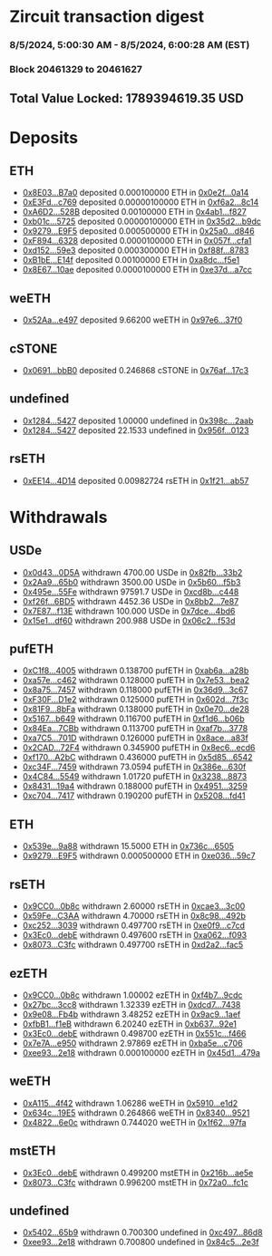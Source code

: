 # Zircuit transaction digest
### 8/5/2024, 5:00:30 AM - 8/5/2024, 6:00:28 AM (EST)
### Block 20461329 to 20461627

## Total Value Locked: 1789394619.35 USD

# Deposits
## ETH
- [0x8E03...B7a0](https://etherscan.io/address/0x8E03f233AcF8196C339e6290f13a9a8e4A51B7a0) deposited 0.000100000 ETH in [0x0e2f...0a14](https://etherscan.io/tx/0x8E03f233AcF8196C339e6290f13a9a8e4A51B7a0)
- [0xE3Fd...c769](https://etherscan.io/address/0xE3FdFd7f18bdedD2feb508770e3535E0F3f5c769) deposited 0.00000100000 ETH in [0xf6a2...8c14](https://etherscan.io/tx/0xE3FdFd7f18bdedD2feb508770e3535E0F3f5c769)
- [0xA6D2...528B](https://etherscan.io/address/0xA6D2884A9714E584211D8e5a928Ed6362EDa528B) deposited 0.00100000 ETH in [0x4ab1...f827](https://etherscan.io/tx/0xA6D2884A9714E584211D8e5a928Ed6362EDa528B)
- [0xb01c...5725](https://etherscan.io/address/0xb01c6EFf741249f5d75bD69A3de727b53AF75725) deposited 0.00000100000 ETH in [0x35d2...b9dc](https://etherscan.io/tx/0xb01c6EFf741249f5d75bD69A3de727b53AF75725)
- [0x9279...E9F5](https://etherscan.io/address/0x927923102E5119Bb0dF6FBb8fCa9E4Fafc6FE9F5) deposited 0.000500000 ETH in [0x25a0...d846](https://etherscan.io/tx/0x927923102E5119Bb0dF6FBb8fCa9E4Fafc6FE9F5)
- [0xF894...6328](https://etherscan.io/address/0xF894BB96Bdb9dcBBaB03d1C1456f54861ECE6328) deposited 0.0000100000 ETH in [0x057f...cfa1](https://etherscan.io/tx/0xF894BB96Bdb9dcBBaB03d1C1456f54861ECE6328)
- [0xd152...59e3](https://etherscan.io/address/0xd152926BEEFd40cAef59040A2144980e481A59e3) deposited 0.000300000 ETH in [0xf88f...8783](https://etherscan.io/tx/0xd152926BEEFd40cAef59040A2144980e481A59e3)
- [0xB1bE...E14f](https://etherscan.io/address/0xB1bEA90CF6EDC9ad6F7449E22A74E3F19229E14f) deposited 0.00100000 ETH in [0xa8dc...f5e1](https://etherscan.io/tx/0xB1bEA90CF6EDC9ad6F7449E22A74E3F19229E14f)
- [0x8E67...10ae](https://etherscan.io/address/0x8E67c59D566e10Ff7357cb2c8f4211d2179710ae) deposited 0.0000100000 ETH in [0xe37d...a7cc](https://etherscan.io/tx/0x8E67c59D566e10Ff7357cb2c8f4211d2179710ae)
## weETH
- [0x52Aa...e497](https://etherscan.io/address/0x52Aa899454998Be5b000Ad077a46Bbe360F4e497) deposited 9.66200 weETH in [0x97e6...37f0](https://etherscan.io/tx/0x52Aa899454998Be5b000Ad077a46Bbe360F4e497)
## cSTONE
- [0x0691...bbB0](https://etherscan.io/address/0x0691621185e76f11cfd5A49f01e7b4ab7C78bbB0) deposited 0.246868 cSTONE in [0x76af...17c3](https://etherscan.io/tx/0x0691621185e76f11cfd5A49f01e7b4ab7C78bbB0)
## undefined
- [0x1284...5427](https://etherscan.io/address/0x128464ad70CDc5B739518028ee9b181aeb7B5427) deposited 1.00000 undefined in [0x398c...2aab](https://etherscan.io/tx/0x128464ad70CDc5B739518028ee9b181aeb7B5427)
- [0x1284...5427](https://etherscan.io/address/0x128464ad70CDc5B739518028ee9b181aeb7B5427) deposited 22.1533 undefined in [0x956f...0123](https://etherscan.io/tx/0x128464ad70CDc5B739518028ee9b181aeb7B5427)
## rsETH
- [0xEE14...4D14](https://etherscan.io/address/0xEE1408B3eF325633933B44c0de0Bd050C44a4D14) deposited 0.00982724 rsETH in [0x1f21...ab57](https://etherscan.io/tx/0xEE1408B3eF325633933B44c0de0Bd050C44a4D14)
# Withdrawals
## USDe
- [0x0d43...0D5A](https://etherscan.io/address/0x0d4319520f605A1cE7d5e52DB7cFC73CF6730D5A) withdrawn 4700.00 USDe in [0x82fb...33b2](https://etherscan.io/tx/0x0d4319520f605A1cE7d5e52DB7cFC73CF6730D5A)
- [0x2Aa9...65b0](https://etherscan.io/address/0x2Aa9cD429CfC917854a8C7aD3C23ED7B6B9f65b0) withdrawn 3500.00 USDe in [0x5b60...f5b3](https://etherscan.io/tx/0x2Aa9cD429CfC917854a8C7aD3C23ED7B6B9f65b0)
- [0x495e...55Fe](https://etherscan.io/address/0x495eEA99b0815a90914cA6c44956edcb2d5055Fe) withdrawn 97591.7 USDe in [0xcd8b...c448](https://etherscan.io/tx/0x495eEA99b0815a90914cA6c44956edcb2d5055Fe)
- [0xf26f...6BD5](https://etherscan.io/address/0xf26fe671E80A99f52A4a999e3Ebb339A995F6BD5) withdrawn 4452.36 USDe in [0x8bb2...7e87](https://etherscan.io/tx/0xf26fe671E80A99f52A4a999e3Ebb339A995F6BD5)
- [0x7E87...f13E](https://etherscan.io/address/0x7E87029010927b303e51939185D45c195568f13E) withdrawn 100.000 USDe in [0x7dce...4bd6](https://etherscan.io/tx/0x7E87029010927b303e51939185D45c195568f13E)
- [0x15e1...df60](https://etherscan.io/address/0x15e1110A020FB6133025EfC537294E8E9C98df60) withdrawn 200.988 USDe in [0x06c2...f53d](https://etherscan.io/tx/0x15e1110A020FB6133025EfC537294E8E9C98df60)
## pufETH
- [0xC1f8...4005](https://etherscan.io/address/0xC1f866A8A8D3D16Ef5f4bba734D0411930d64005) withdrawn 0.138700 pufETH in [0xab6a...a28b](https://etherscan.io/tx/0xC1f866A8A8D3D16Ef5f4bba734D0411930d64005)
- [0xa57e...c462](https://etherscan.io/address/0xa57eb048905625D74F27b0718E035F5B12A0c462) withdrawn 0.128000 pufETH in [0x7e53...bea2](https://etherscan.io/tx/0xa57eb048905625D74F27b0718E035F5B12A0c462)
- [0x8a75...7457](https://etherscan.io/address/0x8a7500Ed2172B0c5A18829eA127781B926157457) withdrawn 0.118000 pufETH in [0x36d9...3c67](https://etherscan.io/tx/0x8a7500Ed2172B0c5A18829eA127781B926157457)
- [0xF30F...D1e2](https://etherscan.io/address/0xF30F044B65d06b2Db83e78ca906778247B82D1e2) withdrawn 0.125000 pufETH in [0x602d...7f3c](https://etherscan.io/tx/0xF30F044B65d06b2Db83e78ca906778247B82D1e2)
- [0x81F9...8bFa](https://etherscan.io/address/0x81F9974C3Dcfb4D35AC1D699e558d44c2d1d8bFa) withdrawn 0.138000 pufETH in [0x0e70...de28](https://etherscan.io/tx/0x81F9974C3Dcfb4D35AC1D699e558d44c2d1d8bFa)
- [0x5167...b649](https://etherscan.io/address/0x5167731f994390a33026E5896340AACb5889b649) withdrawn 0.116700 pufETH in [0xf1d6...b06b](https://etherscan.io/tx/0x5167731f994390a33026E5896340AACb5889b649)
- [0x84Ea...7CBb](https://etherscan.io/address/0x84Ea54f90F2C8D445Ee4fb34729b69e20e517CBb) withdrawn 0.113700 pufETH in [0xaf7b...3778](https://etherscan.io/tx/0x84Ea54f90F2C8D445Ee4fb34729b69e20e517CBb)
- [0xa7C5...701D](https://etherscan.io/address/0xa7C5Bcdfe6f1D6bc9004165c56DB060E6Ac5701D) withdrawn 0.126000 pufETH in [0x8ace...a83f](https://etherscan.io/tx/0xa7C5Bcdfe6f1D6bc9004165c56DB060E6Ac5701D)
- [0x2CAD...72F4](https://etherscan.io/address/0x2CAD7335D4E66d7a131d2365DC23324F620a72F4) withdrawn 0.345900 pufETH in [0x8ec6...ecd6](https://etherscan.io/tx/0x2CAD7335D4E66d7a131d2365DC23324F620a72F4)
- [0xf170...A2bC](https://etherscan.io/address/0xf170a2d37efe5F91cfAaE9a3a0d1C15bFc7AA2bC) withdrawn 0.436000 pufETH in [0x5d85...6542](https://etherscan.io/tx/0xf170a2d37efe5F91cfAaE9a3a0d1C15bFc7AA2bC)
- [0xc34F...7459](https://etherscan.io/address/0xc34F6150bf2d3A3814e787E1005d12c2c3517459) withdrawn 73.0594 pufETH in [0x386e...630f](https://etherscan.io/tx/0xc34F6150bf2d3A3814e787E1005d12c2c3517459)
- [0x4C84...5549](https://etherscan.io/address/0x4C845d426E16eFF9Ea28b9817a76cF33D4885549) withdrawn 1.01720 pufETH in [0x3238...8873](https://etherscan.io/tx/0x4C845d426E16eFF9Ea28b9817a76cF33D4885549)
- [0x8431...19a4](https://etherscan.io/address/0x8431d404208F19C7ca69F62D0d5cE60D033019a4) withdrawn 0.188000 pufETH in [0x4951...3259](https://etherscan.io/tx/0x8431d404208F19C7ca69F62D0d5cE60D033019a4)
- [0xc704...7417](https://etherscan.io/address/0xc70411efE240d27815abc3E293713eB9e8317417) withdrawn 0.190200 pufETH in [0x5208...fd41](https://etherscan.io/tx/0xc70411efE240d27815abc3E293713eB9e8317417)
## ETH
- [0x539e...9a88](https://etherscan.io/address/0x539edd96b903c6bfDA5A54a28A74a85432309a88) withdrawn 15.5000 ETH in [0x736c...6505](https://etherscan.io/tx/0x539edd96b903c6bfDA5A54a28A74a85432309a88)
- [0x9279...E9F5](https://etherscan.io/address/0x927923102E5119Bb0dF6FBb8fCa9E4Fafc6FE9F5) withdrawn 0.000500000 ETH in [0xe036...59c7](https://etherscan.io/tx/0x927923102E5119Bb0dF6FBb8fCa9E4Fafc6FE9F5)
## rsETH
- [0x9CC0...0b8c](https://etherscan.io/address/0x9CC0c6860e0362293B0D576DaC9cD93215fa0b8c) withdrawn 2.60000 rsETH in [0xcae3...3c00](https://etherscan.io/tx/0x9CC0c6860e0362293B0D576DaC9cD93215fa0b8c)
- [0x59Fe...C3AA](https://etherscan.io/address/0x59Fe821604C1034761a9ffBCA21Cc0B671e1C3AA) withdrawn 4.70000 rsETH in [0x8c98...492b](https://etherscan.io/tx/0x59Fe821604C1034761a9ffBCA21Cc0B671e1C3AA)
- [0xc252...3039](https://etherscan.io/address/0xc25217F720388d91a9605F5f0D00eb0a3AB13039) withdrawn 0.497700 rsETH in [0xe0f9...c7cd](https://etherscan.io/tx/0xc25217F720388d91a9605F5f0D00eb0a3AB13039)
- [0x3Ec0...debE](https://etherscan.io/address/0x3Ec02aD36A9Da03207D565C33b957d2C10bBdebE) withdrawn 0.497600 rsETH in [0xa062...f093](https://etherscan.io/tx/0x3Ec02aD36A9Da03207D565C33b957d2C10bBdebE)
- [0x8073...C3fc](https://etherscan.io/address/0x80730AC20f3aE7Cb652CC2014bc81c720DE3C3fc) withdrawn 0.497700 rsETH in [0xd2a2...fac5](https://etherscan.io/tx/0x80730AC20f3aE7Cb652CC2014bc81c720DE3C3fc)
## ezETH
- [0x9CC0...0b8c](https://etherscan.io/address/0x9CC0c6860e0362293B0D576DaC9cD93215fa0b8c) withdrawn 1.00002 ezETH in [0xf4b7...9cdc](https://etherscan.io/tx/0x9CC0c6860e0362293B0D576DaC9cD93215fa0b8c)
- [0x27bc...3cc8](https://etherscan.io/address/0x27bc84B754B0B1a9a732b30D507DDe33aFb73cc8) withdrawn 1.32339 ezETH in [0xdcd7...7438](https://etherscan.io/tx/0x27bc84B754B0B1a9a732b30D507DDe33aFb73cc8)
- [0x9e08...Fb4b](https://etherscan.io/address/0x9e0885983B240f19cCfa61A3FB5fa6d3883cFb4b) withdrawn 3.48252 ezETH in [0x9ac9...1aef](https://etherscan.io/tx/0x9e0885983B240f19cCfa61A3FB5fa6d3883cFb4b)
- [0xfbB1...f1eB](https://etherscan.io/address/0xfbB191f898202D8E1B393A5c970F8510b2a0f1eB) withdrawn 6.20240 ezETH in [0xb637...92e1](https://etherscan.io/tx/0xfbB191f898202D8E1B393A5c970F8510b2a0f1eB)
- [0x3Ec0...debE](https://etherscan.io/address/0x3Ec02aD36A9Da03207D565C33b957d2C10bBdebE) withdrawn 0.498700 ezETH in [0x551c...f466](https://etherscan.io/tx/0x3Ec02aD36A9Da03207D565C33b957d2C10bBdebE)
- [0x7e7A...e950](https://etherscan.io/address/0x7e7A072850cdbf9cA9423dc80A9bc218842be950) withdrawn 2.97869 ezETH in [0xba5e...c706](https://etherscan.io/tx/0x7e7A072850cdbf9cA9423dc80A9bc218842be950)
- [0xee93...2e18](https://etherscan.io/address/0xee9397B9bb0481b45957c9e71a0508bC453e2e18) withdrawn 0.000100000 ezETH in [0x45d1...479a](https://etherscan.io/tx/0xee9397B9bb0481b45957c9e71a0508bC453e2e18)
## weETH
- [0xA115...4f42](https://etherscan.io/address/0xA1154CD51BD0ca88BFBC6Dc75010B28273F74f42) withdrawn 1.06286 weETH in [0x5910...e1d2](https://etherscan.io/tx/0xA1154CD51BD0ca88BFBC6Dc75010B28273F74f42)
- [0x634c...19E5](https://etherscan.io/address/0x634c9A9ACD78b9e3EBc6F3e1c7Dad943A90D19E5) withdrawn 0.264866 weETH in [0x8340...9521](https://etherscan.io/tx/0x634c9A9ACD78b9e3EBc6F3e1c7Dad943A90D19E5)
- [0x4822...6e0c](https://etherscan.io/address/0x48228E9A21559392C15fC90fB6f959F2BCd06e0c) withdrawn 0.744020 weETH in [0x1f62...97fa](https://etherscan.io/tx/0x48228E9A21559392C15fC90fB6f959F2BCd06e0c)
## mstETH
- [0x3Ec0...debE](https://etherscan.io/address/0x3Ec02aD36A9Da03207D565C33b957d2C10bBdebE) withdrawn 0.499200 mstETH in [0x216b...ae5e](https://etherscan.io/tx/0x3Ec02aD36A9Da03207D565C33b957d2C10bBdebE)
- [0x8073...C3fc](https://etherscan.io/address/0x80730AC20f3aE7Cb652CC2014bc81c720DE3C3fc) withdrawn 0.996200 mstETH in [0x72a0...fc1c](https://etherscan.io/tx/0x80730AC20f3aE7Cb652CC2014bc81c720DE3C3fc)
## undefined
- [0x5402...65b9](https://etherscan.io/address/0x540237dA7780625c9F1AF04FA2623acA22B065b9) withdrawn 0.700300 undefined in [0xc497...86d8](https://etherscan.io/tx/0x540237dA7780625c9F1AF04FA2623acA22B065b9)
- [0xee93...2e18](https://etherscan.io/address/0xee9397B9bb0481b45957c9e71a0508bC453e2e18) withdrawn 0.700800 undefined in [0x84c5...2e3f](https://etherscan.io/tx/0xee9397B9bb0481b45957c9e71a0508bC453e2e18)
